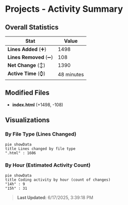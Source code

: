 # Projects - Activity Summary 

## Overall Statistics

| Stat                   | Value                                                             |
| ---------------------- | ----------------------------------------------------------------- |
| **Lines Added** (➕)   | 1498                                          |
| **Lines Removed** (➖) | 108                                        |
| **Net Change** (↕)    | 1390                |
| **Active Time** (⌚)   | 48 minutes |


## Modified Files
- **index.html** (+1498, -108)

## Visualizations

### By File Type (Lines Changed)

```mermaid
pie showData
title Lines changed by file type
".html" : 1606
```

### By Hour (Estimated Activity Count)

```mermaid
pie showData
title Coding activity by hour (count of changes)
"14h" : 9
"15h" : 31
```


> **Last Updated:** 6/17/2025, 3:39:18 PM